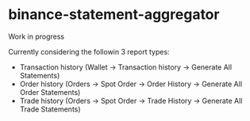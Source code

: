 # binance-statement-aggregator

Work in progress

Currently considering the followin 3 report types:

* Transaction history (Wallet -> Transaction history -> Generate All Statements)
* Order history (Orders -> Spot Order -> Order History -> Generate All Order Statements)
* Trade history (Orders -> Spot Order -> Trade History -> Generate All Trade Statements)
